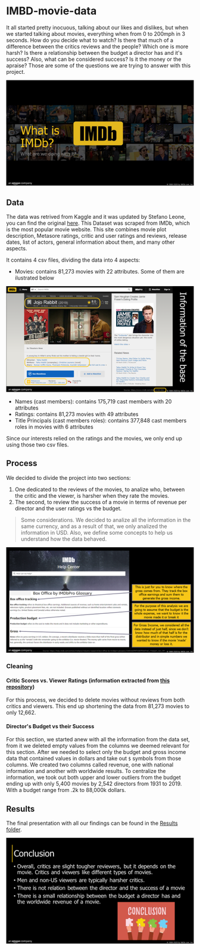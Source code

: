 # IMBD-movie-data

It all started pretty inocuous, talking about our likes and dislikes, but when we started talking about movies, everything when from 0 to 200mph in 3 seconds. How do you decide what to watch? Is there that much of a difference between the critics reviews and the people? Which one is more harsh? Is there a relationship between the budget a director has and it's success? Also, what can be considered success? Is it the money or the apraise? Those are some of the questions we are trying to answer with this project.

![Image retrived from internet as illustration, not owned](Images/Slide2.PNG)

## Data

The data was retrived from Kaggle and it was updated by Stefano Leone, you can find the original [here](https://www.kaggle.com/stefanoleone992/imdb-extensive-dataset). This Dataset was scraped from IMDb, which is the most popular movie website. This site combines movie plot description, Metasore ratings, critic and user ratings and reviews, release dates, list of actors, general information about them, and many other aspects.

It contains 4 csv files, dividing the data into 4 aspects:

* Movies: contains 81,273 movies with 22 attributes. Some of them are ilustrated below

![information of the database](Images/Slide4.PNG)

* Names (cast members): contains 175,719 cast members with 20 attributes
* Ratings: contains 81,273 movies with 49 attributes
* Title Principals (cast members roles): contains 377,848 cast members roles in movies with 6 attributes

Since our interests relied on the ratings and the movies, we only end up using those two csv files.

## Process

We decided to divide the project into two sections:

1. One dedicated to the reviews of the movies, to analize who, between the critic and the viewer, is harsher when they rate the movies.
2. The second, to review the success of a movie in terms of revenue per director and the user ratings vs the budget.

> Some considerations. We decided to analize all the information in the same currency, and as a result of that, we only analized the information in USD. Also, we define some concepts to help us understand how the data behaved.

![glossary](Images/Slide6.PNG)

### Cleaning

#### Critic Scores vs. Viewer Ratings (information extracted from [this repository](https://github.com/patelpurvip/IMDB_ratings_analysis))

For this process, we decided to delete movies without reviews from both critics and viewers. This end up shortening the data from 81,273 movies to only 12,662.

#### Director's Budget vs their Success

For this section, we started anew with all the information from the data set, from it we deleted empty values from the columns we deemed relevant for this section. After we needed to select only the budget and gross income data that contained values in dollars and take out `$` symbols from those columns. We created two columns called revenue, one with national information and another with worldwide results. To centralize the information, we took out both upper and lower outliers from the budget ending up with only 5,400 movies by 2,542 directors from 1931 to 2019. With a budget range from .2k to 88,000k dollars.

## Results

The final presentation with all our findings can be found in the [Results folder](/Results/imdb.pdf).

![Conclusions](Images/Slide44.PNG)
